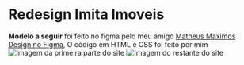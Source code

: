 # Redesign Imita Imoveis

  <b>Modelo a seguir</b> foi feito no figma pelo meu amigo [Matheus Máximos](https://github.com/MatheusMaximosAlmeida)<br> [Design no Figma](https://www.figma.com/file/xFEQrrACGfbx93hX943exI/Redesign-Imita-Imoveis?node-id=0%3A1), O código em HTML e CSS foi feito por mim
<br>
<img src="" alt="Imagem da primeira parte do site">
<img src="" alt="Imagem do restante do site">
